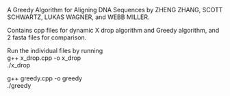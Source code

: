A Greedy Algorithm for Aligning DNA Sequences by ZHENG ZHANG, SCOTT SCHWARTZ, LUKAS WAGNER, and WEBB MILLER. 
 
Contains cpp files for dynamic X drop algorithm and Greedy algorithm, and 2 fasta files for comparison.

Run the individual files by running<br>
g++ x_drop.cpp -o x_drop <br>
./x_drop

g++ greedy.cpp -o greedy <br>
./greedy
